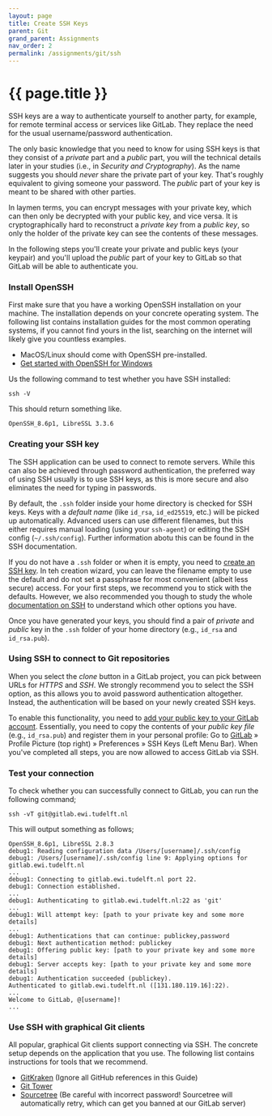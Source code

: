 ```yaml
---
layout: page
title: Create SSH Keys
parent: Git
grand_parent: Assignments
nav_order: 2
permalink: /assignments/git/ssh
---
```


# {{ page.title }}

SSH keys are a way to authenticate yourself to another party, for example, for remote terminal access or services like GitLab.
They replace the need for the usual username/password authentication.

The only basic knowledge that you need to know for using SSH keys is that they consist of a *private* part and a *public* part, you will the technical details later in your studies (i.e., in *Security and Cryptography*).
As the name suggests you should _never_ share the private part of your key. That's roughly equivalent to giving someone your password. The _public_ part of your key is meant to be shared with other parties.

In laymen terms, you can encrypt messages with your private key, which can then only be decrypted with your public key, and vice versa.
It is cryptographically hard to reconstruct a *private key* from a *public key*, so only the holder of the private key can see the contents of these messages.

In the following steps you'll create your private and public keys (your keypair) and you'll upload the _public_ part of your key to GitLab so that GitLab will be able to authenticate you.

### Install OpenSSH

First make sure that you have a working OpenSSH installation on your machine.
The installation depends on your concrete operating system.
The following list contains installation guides for the most common operating systems, if you cannot find yours in the list, searching on the internet will likely give you countless examples.

- MacOS/Linux should come with OpenSSH pre-installed.
- [Get started with OpenSSH for Windows](https://learn.microsoft.com/en-us/windows-server/administration/openssh/openssh_install_firstuse)

Us the following command to test whether you have SSH installed:

    ssh -V

This should return something like.

    OpenSSH_8.6p1, LibreSSL 3.3.6


### Creating your SSH key

The SSH application can be used to connect to remote servers.
While this can also be achieved through password authentication, the preferred way of using SSH usually is to use SSH keys, as this is more secure and also eliminates the need for typing in passwords.

By default, the `.ssh` folder inside your home directory is checked for SSH keys.
Keys with a *default name* (like `id_rsa`, `id_ed25519`, etc.) will be picked up automatically.
Advanced users can use different filenames, but this either requires manual loading (using your `ssh-agent`) or editing the SSH config (`~/.ssh/config`).
Further information abotu this can be found in the SSH documentation.

If you do not have a `.ssh` folder or when it is empty, you need to [create an SSH key][gl-create-key].
In teh creation wizard, you can leave the filename empty to use the default and do not set a passphrase for most convenient (albeit less secure) access.
For your first steps, we recommend you to stick with the defaults.
However, we also recommended you though to study the whole [documentation on SSH][gl-ssh] to understand which other options you have.

Once you have generated your keys, you should find a pair of *private* and *public* key in the `.ssh` folder of your home directory (e.g., `id_rsa` and `id_rsa.pub`).

[gl-ssh]: https://docs.gitlab.com/ee/user/ssh.html
[gl-create-key]: https://docs.gitlab.com/ee/user/ssh.html#generate-an-ssh-key-pair


### Using SSH to connect to Git repositories

When you select the *clone* button in a GitLab project, you can pick between URLs for *HTTPS* and *SSH*.
We strongly recommend you to select the SSH option, as this allows you to avoid password authentication altogether.
Instead, the authentication will be based on your newly created SSH keys.

To enable this functionality, you need to [add your public key to your GitLab account][gl-add-key].
Essentially, you need to copy the contents of your *public key file* (e.g., `id_rsa.pub`) and register them in your personal profile: Go to [GitLab](https://gitlab.ewi.tudelft.nl) » Profile Picture (top right) » Preferences » SSH Keys (Left Menu Bar).
When you've completed all steps, you are now allowed to access GitLab via SSH.

[gl-add-key]: https://docs.gitlab.com/ee/ssh/#add-an-ssh-key-to-your-gitlab-account


### Test your connection

To check whether you can successfully connect to GitLab, you can run the following command;

```
ssh -vT git@gitlab.ewi.tudelft.nl
```

This will output something as follows;

```
OpenSSH_8.6p1, LibreSSL 2.8.3
debug1: Reading configuration data /Users/[username]/.ssh/config
debug1: /Users/[username]/.ssh/config line 9: Applying options for gitlab.ewi.tudelft.nl
...
debug1: Connecting to gitlab.ewi.tudelft.nl port 22.
debug1: Connection established.
...
debug1: Authenticating to gitlab.ewi.tudelft.nl:22 as 'git'
...
debug1: Will attempt key: [path to your private key and some more details]
...
debug1: Authentications that can continue: publickey,password
debug1: Next authentication method: publickey
debug1: Offering public key: [path to your private key and some more details]
debug1: Server accepts key: [path to your private key and some more details]
debug1: Authentication succeeded (publickey).
Authenticated to gitlab.ewi.tudelft.nl ([131.180.119.16]:22).
...
Welcome to GitLab, @[username]!
...
```


### Use SSH with graphical Git clients

All popular, graphical Git clients support connecting via SSH.
The concrete setup depends on the application that you use.
The following list contains instructions for tools that we recommend.

- [GitKraken](https://www.gitkraken.com/learn/git/problems/github-add-ssh-key#) (Ignore all GitHub references in this Guide)
- [Git Tower](https://www.git-tower.com/help/guides/manage-hosting-services/manage-ssh-keys/windows)
- [Sourcetree](https://support.atlassian.com/bitbucket-cloud/docs/set-up-ssh-with-sourcetree/) (Be careful with incorrect password! Sourcetree will automatically retry, which can get you banned at our GitLab server)





